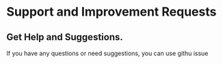 # Support and Improvement Requests

## Get Help and Suggestions.
If you have any questions or need suggestions, you can use githu issue
